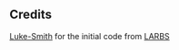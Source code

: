 ## Credits
[Luke-Smith](https://github.com/lukesmithxyz) for the initial code from [LARBS](https://github.com/lukesmithxyz/larbs)
